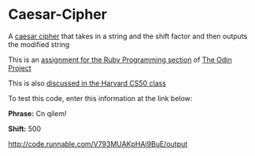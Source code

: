 # Caesar-Cipher
A [caesar cipher](https://en.wikipedia.org/wiki/Caesar_cipher) that takes in a string and the shift factor and then outputs the modified string

This is an [assignment for the Ruby Programming section](http://www.theodinproject.com/ruby-programming/building-blocks) of [The Odin Project](http://www.theodinproject.com)

This is also [discussed in the Harvard CS50 class](http://cs50.tv/2012/fall/shorts/caesar_cipher/caesar_cipher-720p.mp4)

To test this code, enter this information at the link below:

**Phrase:** Cn qilem!

**Shift:** 500

http://code.runnable.com/V793MUAKpHAi9BuE/output